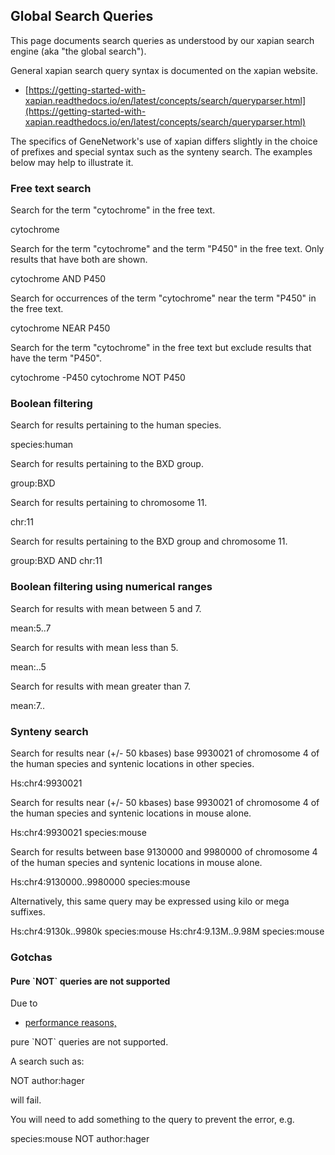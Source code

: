 Global Search Queries
---------------------

This page documents search queries as understood by our xapian search engine (aka "the global search").

General xapian search query syntax is documented on the xapian website.

*   [https://getting-started-with-xapian.readthedocs.io/en/latest/concepts/search/queryparser.html](https://getting-started-with-xapian.readthedocs.io/en/latest/concepts/search/queryparser.html)

The specifics of GeneNetwork's use of xapian differs slightly in the choice of prefixes and special syntax such as the synteny search. The examples below may help to illustrate it.

### Free text search

Search for the term "cytochrome" in the free text.

cytochrome

Search for the term "cytochrome" and the term "P450" in the free text. Only results that have both are shown.

cytochrome AND P450

Search for occurrences of the term "cytochrome" near the term "P450" in the free text.

cytochrome NEAR P450 

Search for the term "cytochrome" in the free text but exclude results that have the term "P450".

cytochrome -P450
cytochrome NOT P450

### Boolean filtering

Search for results pertaining to the human species.

species:human

Search for results pertaining to the BXD group.

group:BXD

Search for results pertaining to chromosome 11.

chr:11

Search for results pertaining to the BXD group and chromosome 11.

group:BXD AND chr:11

### Boolean filtering using numerical ranges

Search for results with mean between 5 and 7.

mean:5..7

Search for results with mean less than 5.

mean:..5

Search for results with mean greater than 7.

mean:7..

### Synteny search

Search for results near (+/- 50 kbases) base 9930021 of chromosome 4 of the human species and syntenic locations in other species.

Hs:chr4:9930021

Search for results near (+/- 50 kbases) base 9930021 of chromosome 4 of the human species and syntenic locations in mouse alone.

Hs:chr4:9930021 species:mouse

Search for results between base 9130000 and 9980000 of chromosome 4 of the human species and syntenic locations in mouse alone.

Hs:chr4:9130000..9980000 species:mouse

Alternatively, this same query may be expressed using kilo or mega suffixes.

Hs:chr4:9130k..9980k species:mouse
Hs:chr4:9.13M..9.98M species:mouse

### Gotchas

#### Pure \`NOT\` queries are not supported

Due to

*   [performance reasons,](https://xapian.org/docs/apidoc/html/classXapian_1_1QueryParser.html#ae96a58a8de9d219ca3214a5a66e0407eacafc7c8cf7c90adac0fc07d02125aed0)

pure \`NOT\` queries are not supported.

A search such as:

NOT author:hager

will fail.

You will need to add something to the query to prevent the error, e.g.

species:mouse NOT author:hager

